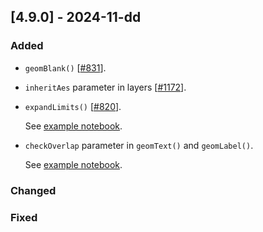 ## [4.9.0] - 2024-11-dd

### Added

- `geomBlank()` [[#831](https://github.com/JetBrains/lets-plot/issues/831)].
- `inheritAes` parameter in layers [[#1172](https://github.com/JetBrains/lets-plot/issues/1172)].
- `expandLimits()` [[#820](https://github.com/JetBrains/lets-plot/issues/820)].

  See [example notebook](https://nbviewer.org/github/JetBrains/lets-plot-kotlin/blob/master/docs/examples/jupyter-notebooks/f-24g/expand_limits.ipynb).
  
- `checkOverlap` parameter in `geomText()` and `geomLabel()`.

  See [example notebook](https://nbviewer.org/github/JetBrains/lets-plot-kotlin/blob/master/docs/examples/jupyter-notebooks/f-24g/check_overlap.ipynb).

### Changed

### Fixed
